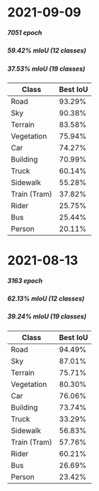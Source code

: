 # 2021-09-09
##### 7051 epoch
##### 59.42% mIoU (12 classes)
##### 37.53% mIoU (19 classes)

| Class | Best IoU |
| ----------- | ----------- |
| Road | 93.29% |
| Sky | 90.38% |
| Terrain | 83.58% |
| Vegetation | 75.94% |
| Car | 74.27% |
| Building | 70.99% |
| Truck | 60.14% |
| Sidewalk | 55.28% |
| Train (Tram) | 37.82% |
| Rider | 25.75% |
| Bus | 25.44% |
| Person | 20.11% |


# 2021-08-13
##### 3163 epoch
##### 62.13% mIoU (12 classes)
##### 39.24% mIoU (19 classes)

| Class | Best IoU |
| ----------- | ----------- |
| Road | 94.49% |
| Sky | 87.01% |
| Terrain | 75.71% |
| Vegetation | 80.30% |
| Car | 76.06% |
| Building | 73.74% |
| Truck | 33.29% |
| Sidewalk | 56.83% |
| Train (Tram) | 57.76% |
| Rider | 60.21% |
| Bus | 26.69% |
| Person | 23.42% |


